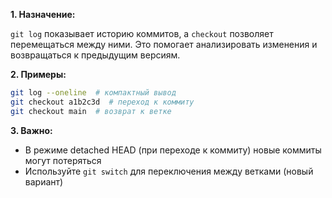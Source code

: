 **1. Назначение:** 

`git log` показывает историю коммитов, а `checkout` позволяет перемещаться между ними. Это помогает анализировать изменения и возвращаться к предыдущим версиям.

**2. Примеры:**
```bash
git log --oneline  # компактный вывод
git checkout a1b2c3d  # переход к коммиту
git checkout main  # возврат к ветке
```

**3. Важно:**

- В режиме detached HEAD (при переходе к коммиту) новые коммиты могут потеряться
- Используйте `git switch` для переключения между ветками (новый вариант)